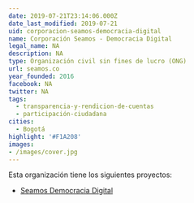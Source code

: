 ```yaml
---
date: 2019-07-21T23:14:06.000Z
date_last_modified: 2019-07-21
uid: corporacion-seamos-democracia-digital
name: Corporación Seamos - Democracia Digital
legal_name: NA
description: NA
type: Organización civil sin fines de lucro (ONG)
url: seamos.co
year_founded: 2016
facebook: NA
twitter: NA
tags:
  - transparencia-y-rendicion-de-cuentas
  - participación-ciudadana
cities: 
  - Bogotá
highlight: '#F1A208'
images:
- /images/cover.jpg
---
```


Esta organización tiene los siguientes proyectos:

- [Seamos Democracia Digital](/i/seamos-democracia-digital.html)

